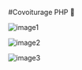 #Covoiturage PHP 🚗

![image1](https://github.com/sepios87/Covoiturage-PHP/blob/master/illustrationsGit/1.PNG)

![image2](https://github.com/sepios87/Covoiturage-PHP/blob/master/illustrationsGit/2.PNG)

![image3](https://github.com/sepios87/Covoiturage-PHP/blob/master/illustrationsGit/3.PNG)

